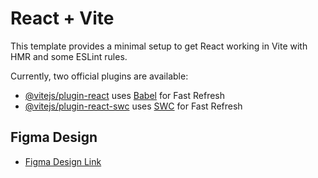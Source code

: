 # React + Vite

This template provides a minimal setup to get React working in Vite with HMR and some ESLint rules.

Currently, two official plugins are available:

- [@vitejs/plugin-react](https://github.com/vitejs/vite-plugin-react/blob/main/packages/plugin-react/README.md) uses [Babel](https://babeljs.io/) for Fast Refresh
- [@vitejs/plugin-react-swc](https://github.com/vitejs/vite-plugin-react-swc) uses [SWC](https://swc.rs/) for Fast Refresh

## Figma Design

- [Figma Design Link](<https://www.figma.com/design/FYZ8aqPd32wYwaXejxoYUT/Spotify-Redesign-(Community)?node-id=359-110744&t=tRcwVHhc64BhHThK-0>)
